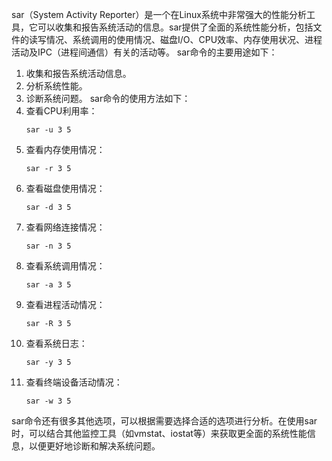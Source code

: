  sar（System Activity Reporter）是一个在Linux系统中非常强大的性能分析工具，它可以收集和报告系统活动的信息。sar提供了全面的系统性能分析，包括文件的读写情况、系统调用的使用情况、磁盘I/O、CPU效率、内存使用状况、进程活动及IPC（进程间通信）有关的活动等。
sar命令的主要用途如下：
1. 收集和报告系统活动信息。
2. 分析系统性能。
3. 诊断系统问题。
sar命令的使用方法如下：
1. 查看CPU利用率：
   ```
   sar -u 3 5
   ```
2. 查看内存使用情况：
   ```
   sar -r 3 5
   ```
3. 查看磁盘使用情况：
   ```
   sar -d 3 5
   ```
4. 查看网络连接情况：
   ```
   sar -n 3 5
   ```
5. 查看系统调用情况：
   ```
   sar -a 3 5
   ```
6. 查看进程活动情况：
   ```
   sar -R 3 5
   ```
7. 查看系统日志：
   ```
   sar -y 3 5
   ```
8. 查看终端设备活动情况：
   ```
   sar -w 3 5
   ```
sar命令还有很多其他选项，可以根据需要选择合适的选项进行分析。在使用sar时，可以结合其他监控工具（如vmstat、iostat等）来获取更全面的系统性能信息，以便更好地诊断和解决系统问题。